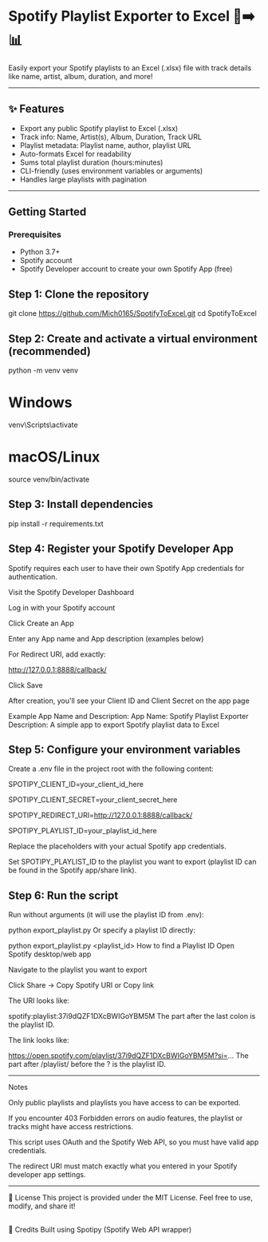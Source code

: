 # Spotify Playlist Exporter to Excel 🎵➡️📊

Easily export your Spotify playlists to an Excel (.xlsx) file with track details like name, artist, album, duration, and more!

---

## ✨ Features

- Export any public Spotify playlist to Excel (.xlsx)  
- Track info: Name, Artist(s), Album, Duration, Track URL  
- Playlist metadata: Playlist name, author, playlist URL  
- Auto-formats Excel for readability  
- Sums total playlist duration (hours:minutes)  
- CLI-friendly (uses environment variables or arguments)  
- Handles large playlists with pagination  

---

## Getting Started

### Prerequisites

- Python 3.7+  
- Spotify account  
- Spotify Developer account to create your own Spotify App (free)  

## Step 1: Clone the repository


git clone https://github.com/Mich0165/SpotifyToExcel.git
cd SpotifyToExcel

## Step 2: Create and activate a virtual environment (recommended)

python -m venv venv

# Windows
venv\Scripts\activate

# macOS/Linux
source venv/bin/activate

## Step 3: Install dependencies

pip install -r requirements.txt

## Step 4: Register your Spotify Developer App
Spotify requires each user to have their own Spotify App credentials for authentication.

Visit the Spotify Developer Dashboard

Log in with your Spotify account

Click Create an App

Enter any App name and App description (examples below)

For Redirect URI, add exactly:

http://127.0.0.1:8888/callback/

Click Save

After creation, you'll see your Client ID and Client Secret on the app page

Example App Name and Description:
App Name: Spotify Playlist Exporter
Description: A simple app to export Spotify playlist data to Excel

## Step 5: Configure your environment variables
Create a .env file in the project root with the following content:

SPOTIPY_CLIENT_ID=your_client_id_here

SPOTIPY_CLIENT_SECRET=your_client_secret_here

SPOTIPY_REDIRECT_URI=http://127.0.0.1:8888/callback/

SPOTIPY_PLAYLIST_ID=your_playlist_id_here

Replace the placeholders with your actual Spotify app credentials.

Set SPOTIPY_PLAYLIST_ID to the playlist you want to export (playlist ID can be found in the Spotify app/share link).

## Step 6: Run the script
Run without arguments (it will use the playlist ID from .env):

python export_playlist.py
Or specify a playlist ID directly:

python export_playlist.py <playlist_id>
How to find a Playlist ID
Open Spotify desktop/web app

Navigate to the playlist you want to export

Click Share → Copy Spotify URI or Copy link

The URI looks like:

spotify:playlist:37i9dQZF1DXcBWIGoYBM5M
The part after the last colon is the playlist ID.

The link looks like:

https://open.spotify.com/playlist/37i9dQZF1DXcBWIGoYBM5M?si=...
The part after /playlist/ before the ? is the playlist ID.

---

Notes

Only public playlists and playlists you have access to can be exported.

If you encounter 403 Forbidden errors on audio features, the playlist or tracks might have access restrictions.

This script uses OAuth and the Spotify Web API, so you must have valid app credentials.

The redirect URI must match exactly what you entered in your Spotify developer app settings.

---

📜 License
This project is provided under the MIT License. Feel free to use, modify, and share it!

##

🙏 Credits
Built using Spotipy (Spotify Web API wrapper)